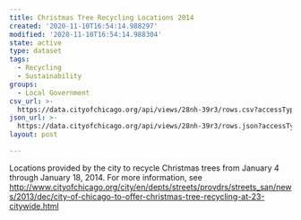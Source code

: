 ```yaml
---
title: Christmas Tree Recycling Locations 2014
created: '2020-11-10T16:54:14.988297'
modified: '2020-11-10T16:54:14.988304'
state: active
type: dataset
tags:
  - Recycling
  - Sustainability
groups:
  - Local Government
csv_url: >-
  https://data.cityofchicago.org/api/views/28nh-39r3/rows.csv?accessType=DOWNLOAD
json_url: >-
  https://data.cityofchicago.org/api/views/28nh-39r3/rows.json?accessType=DOWNLOAD
layout: post

---
```

Locations provided by the city to recycle Christmas trees from January 4 through January 18, 2014. For more information, see http://www.cityofchicago.org/city/en/depts/streets/provdrs/streets_san/news/2013/dec/city-of-chicago-to-offer-christmas-tree-recycling-at-23-citywide.html
